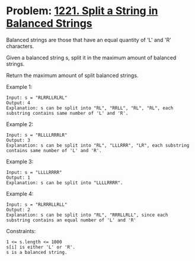 # Problem: [1221. Split a String in Balanced Strings](https://leetcode.com/problems/split-a-string-in-balanced-strings/)

Balanced strings are those that have an equal quantity of 'L' and 'R' characters.

Given a balanced string s, split it in the maximum amount of balanced strings.

Return the maximum amount of split balanced strings.

Example 1:
````
Input: s = "RLRRLLRLRL"
Output: 4
Explanation: s can be split into "RL", "RRLL", "RL", "RL", each substring contains same number of 'L' and 'R'.
````

Example 2:
````
Input: s = "RLLLLRRRLR"
Output: 3
Explanation: s can be split into "RL", "LLLRRR", "LR", each substring contains same number of 'L' and 'R'.
````

Example 3:
````
Input: s = "LLLLRRRR"
Output: 1
Explanation: s can be split into "LLLLRRRR".
````

Example 4:
````
Input: s = "RLRRRLLRLL"
Output: 2
Explanation: s can be split into "RL", "RRRLLRLL", since each substring contains an equal number of 'L' and 'R'
````

Constraints:
````
1 <= s.length <= 1000
s[i] is either 'L' or 'R'.
s is a balanced string.
````